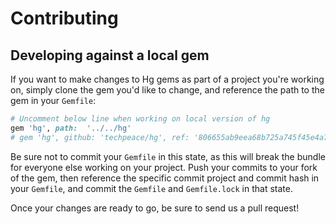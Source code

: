 # Contributing

## Developing against a local gem

If you want to make changes to Hg gems as part of a project you're working on, simply clone the gem you'd like to change, and reference the path to the gem in your `Gemfile`:

```ruby
# Uncomment below line when working on local version of hg
gem 'hg', path:  '../../hg'
# gem 'hg', github: 'techpeace/hg', ref: '806655ab9eea68b725a745f45e4a79f37f6583f9'
```

Be sure not to commit your `Gemfile` in this state, as this will break the bundle for everyone else working on your project. Push your commits to your fork of the gem, then reference the specific commit project and commit hash in your `Gemfile`, and commit the `Gemfile` and `Gemfile.lock` in that state.

Once your changes are ready to go, be sure to send us a pull request!